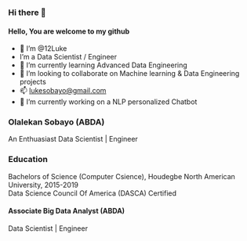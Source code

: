 ### Hi there 👋

#### Hello, You are welcome to my github  <br>
- 👋 I’m @12Luke <br>
-  I’m a Data Scientist / Engineer <br>
- 🌱 I’m currently learning Advanced Data Engineering <br>
- 💞️ I’m looking to collaborate on Machine learning & Data Engineering projects <br>
- 📫 lukesobayo@gmail.com <br>
- 🔭 I’m currently working on a NLP personalized Chatbot <br>

### Olalekan Sobayo (ABDA) <br> 
An Enthuasiast Data Scientist | Engineer  <br>

### Education <br>
Bachelors of Science (Computer Csience), Houdegbe North American University, 2015-2019 <br>
Data Science Council Of America (DASCA) Certified

#### Associate Big Data Analyst (ABDA)
Data Scientist | Engineer <br>
